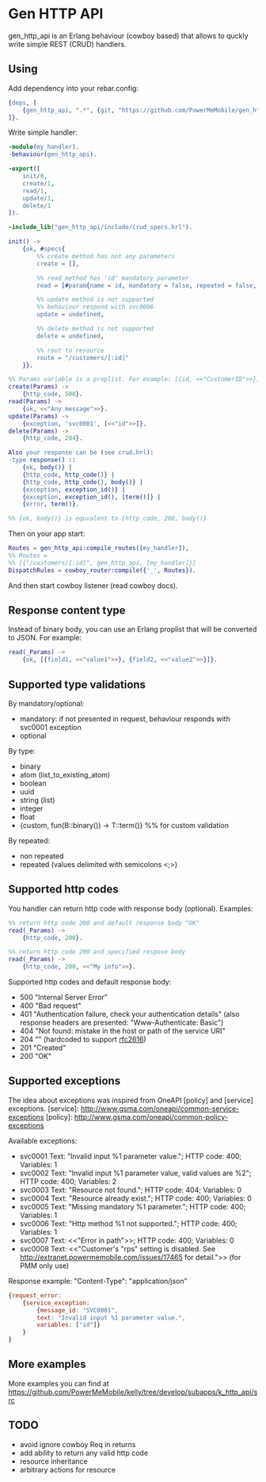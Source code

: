 Gen HTTP API
===========

gen_http_api is an Erlang behaviour (cowboy based) that allows to quckly write simple REST (CRUD) handlers.

Using
-----

Add dependency into your rebar.config:

``` erlang
{deps, [
    {gen_http_api, ".*", {git, "https://github.com/PowerMeMobile/gen_http_api.git", {branch, "develop"}}}
]}.
```

Write simple handler:

``` erlang
-module(my_handler).
-behaviour(gen_http_api).

-export([
    init/0,
	create/1,
	read/1,
	update/1,
	delete/1
]).

-include_lib("gen_http_api/include/crud_specs.hrl").

init() ->
    {ok, #specs{
        %% create method has not any parameters
        create = [],

        %% read method has 'id' mandatory parameter
        read = [#param{name = id, mandatory = false, repeated = false, type = binary}],

        %% update method is not supported
        %% behaviour respond with svc0006
        update = undefined,

        %% delete method is not supported
        delete = undefined,

        %% rout to resource
        route = "/customers/[:id]"
    }}.

%% Params variable is a proplist. For example: [{id, <<"CustomerID">>}]
create(Params) ->
    {http_code, 500}.
read(Params) ->
    {ok, <<"Any message">>}.
update(Params) ->
    {exception, 'svc0001', [<<"id">>]}.
delete(Params) ->
    {http_code, 204}.

Also your response can be (see crud.hrl):
-type response() ::
    {ok, body()} |
    {http_code, http_code()} |
	{http_code, http_code(), body()} |
	{exception, exception_id()} |
	{exception, exception_id(), [term()]} |
	{error, term()}.

%% {ok, body()} is equvalent to {http_code, 200, body()}

```

Then on your app start:
``` erlang
Routes = gen_http_api:compile_routes([my_handler]),
%% Routes =
%% [{"/customers/[:id]", gen_http_api, [my_handler]}]
DispatchRules = cowboy_router:compile({'_', Routes}).
```
And then start cowboy listener (read cowboy docs).

Response content type
---------------------
Instead of binary body, you can use an Erlang proplist that will be converted to JSON.
For example:
``` erlang
read(_Params) ->
    {ok, [{field1, <<"value1">>}, {field2, <<"value2">>}]}.
```

Supported type validations
--------------------------
By mandatory/optional:
- mandatory: if not presented in request, behaviour responds with svc0001 exception
- optional

By type:
- binary
- atom (list_to_existing_atom)
- boolean
- uuid
- string (list)
- integer
- float
- {custom, fun(B::binary()) -> T::term()} %% for custom validation

By repeated:
- non repeated
- repeated (values delimited with semicolons <;>)

Supported http codes
--------------------
You handler can return http code with response body (optional).
Examples:
``` erlang
%% return http code 200 and default response body "OK"
read(_Params) ->
    {http_code, 200}.

%% return http code 200 and specified respose body
read(_Params) ->
    {http_code, 200, <<"My info">>}.
```

Supported http codes and default response body:

- 500 "Internal Server Error"
- 400 "Bad request"
- 401 "Authentication failure, check your authentication details" (also
response headers are presented: "Www-Authenticate: Basic")
- 404 "Not found: mistake in the host or path of the service URI"
- 204 "" (hardcoded to support [rfc2616])
- 201 "Created"
- 200 "OK"

[rfc2616]: http://www.w3.org/Protocols/rfc2616/rfc2616-sec10.html

Supported exceptions
--------------------
The idea about exceptions was inspired from OneAPI [policy] and
[service] exceptions.
[service]: http://www.gsma.com/oneapi/common-service-exceptions
[policy]: http://www.gsma.com/oneapi/common-policy-exceptions

Available exceptions:

- svc0001 Text: "Invalid input %1 parameter value."; HTTP code: 400; Variables: 1
- svc0002 Text: "Invalid input %1 parameter value, valid values are %2"; HTTP code: 400; Variables: 2
- svc0003 Text: "Resource not found."; HTTP code: 404; Variables: 0
- svc0004 Text: "Resource already exist."; HTTP code: 400; Variables: 0
- svc0005 Text: "Missing mandatory %1 parameter."; HTTP code: 400; Variables: 1
- svc0006 Text: "Http method %1 not supported."; HTTP code: 400; Variables: 1
- svc0007 Text: <<"Error in path">>; HTTP code: 400; Variables: 0
- svc0008 Text: <<"Customer's \"rps\" setting is disabled.
See http://extranet.powermemobile.com/issues/17465 for detail.">> (for PMM only use)

Response example:
"Content-Type": "application/json"
``` js
{request_error:
    {service_exception:
        {message_id: "SVC0001",
        text: "Invalid input %1 parameter value.",
        variables: ["id"]}
    }
}
```

More examples
-------------
More examples you can find at https://github.com/PowerMeMobile/kelly/tree/develop/subapps/k_http_api/src

TODO
----
- avoid ignore cowboy Req in returns
- add ability to return any valid http code
- resource inheritance
- arbitrary actions for resource
